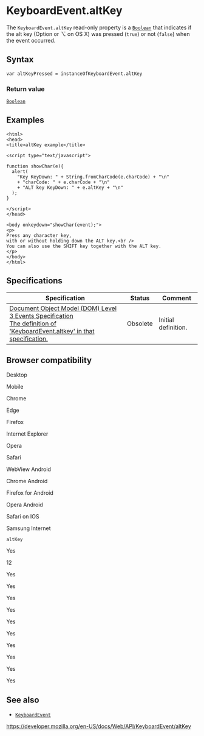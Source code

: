 KeyboardEvent.altKey
====================

The `KeyboardEvent.altKey` read-only property is a [`Boolean`](https://developer.mozilla.org/en-US/docs/Web/JavaScript/Reference/Global_Objects/Boolean) that indicates if the alt key (Option or ⌥ on OS X) was pressed (`true`) or not (`false`) when the event occurred.

Syntax
------

    var altKeyPressed = instanceOfKeyboardEvent.altKey

### Return value

[`Boolean`](https://developer.mozilla.org/en-US/docs/Web/JavaScript/Reference/Global_Objects/Boolean)

Examples
--------

    <html>
    <head>
    <title>altKey example</title>

    <script type="text/javascript">

    function showChar(e){
      alert(
        "Key KeyDown: " + String.fromCharCode(e.charCode) + "\n"
        + "charCode: " + e.charCode + "\n"
        + "ALT key KeyDown: " + e.altKey + "\n"
      );
    }

    </script>
    </head>

    <body onkeydown="showChar(event);">
    <p>
    Press any character key,
    with or without holding down the ALT key.<br />
    You can also use the SHIFT key together with the ALT key.
    </p>
    </body>
    </html>

Specifications
--------------

<table><thead><tr class="header"><th>Specification</th><th>Status</th><th>Comment</th></tr></thead><tbody><tr class="odd"><td><a href="https://www.w3.org/TR/2014/WD-DOM-Level-3-Events-20140925/#widl-KeyboardEvent-altKey">Document Object Model (DOM) Level 3 Events Specification<br />
<span class="small">The definition of 'KeyboardEvent.altkey' in that specification.</span></a></td><td><span class="spec-obsolete">Obsolete</span></td><td>Initial definition.</td></tr></tbody></table>

Browser compatibility
---------------------

Desktop

Mobile

Chrome

Edge

Firefox

Internet Explorer

Opera

Safari

WebView Android

Chrome Android

Firefox for Android

Opera Android

Safari on IOS

Samsung Internet

`altKey`

Yes

12

Yes

Yes

Yes

Yes

Yes

Yes

Yes

Yes

Yes

Yes

See also
--------

-   [`KeyboardEvent`](../keyboardevent)

<a href="https://developer.mozilla.org/en-US/docs/Web/API/KeyboardEvent/altKey" class="_attribution-link">https://developer.mozilla.org/en-US/docs/Web/API/KeyboardEvent/altKey</a>
